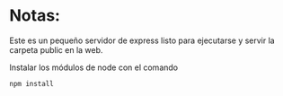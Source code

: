 # Notas:

Este es un pequeño servidor de express listo para ejecutarse y servir la carpeta public en la web.

Instalar los módulos de node con el comando

```
npm install
```
